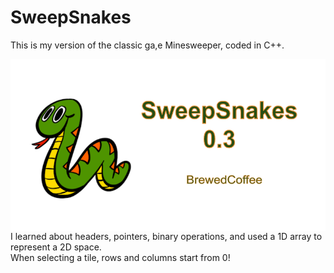 # SweepSnakes
 
This is my version of the classic ga,e Minesweeper, coded in C++.  

<img src="sweepsnakeslogo.png"
     alt="Sweepsnakes Icon"
     style="float: left; margin-right: 10px;" />

I learned about headers, pointers, binary operations, and used a 1D array to represent a 2D space.  
When selecting a tile, rows and columns start from 0!

